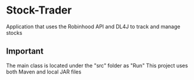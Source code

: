 # Stock-Trader
Application that uses the Robinhood API and DL4J to track and manage stocks

## Important
The main class is located under the "src" folder as "Run"
This project uses both Maven and local JAR files
